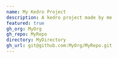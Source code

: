 ```yaml
---
name: My Kedro Project
description: A kedro project made by me
featured: true
gh_org: MyOrg
gh_repo: MyRepo
directory: MyDirectory
gh_url: git@github.com:MyOrg/MyRepo.git
---
```

